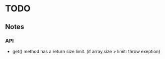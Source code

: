 # TODO

## Notes

### API

* get() method has a return size limit. (if array.size > limit: throw exeption)
	
